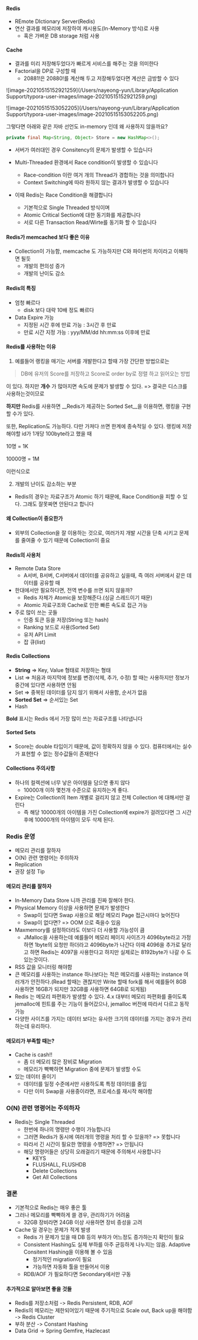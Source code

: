 #### Redis

* REmote DIctionary Server(Redis)
* 연산 결과를 메모리에 저장하여 캐시용도(In-Memory 방식)로 사용
    * 혹은 가벼운 DB storage 처럼 사용

#### Cache

* 결과를 미리 저장해두었다가 빠르게 서비스를 해주는 것을 의미한다
* Factorial을 DP로 구성할 때
    * 20881!은 20880!를 계산해 두고 저장해두었다면 계산은 금방할 수 있다

![image-20210515152921259](/Users/nayeong-yun/Library/Application Support/typora-user-images/image-20210515152921259.png)

![image-20210515153052205](/Users/nayeong-yun/Library/Application Support/typora-user-images/image-20210515153052205.png)

그렇다면 아래와 같은 자바 선언도 in-memory 인데 왜 사용하지 않을까요?

```java
private final Map<String, Object> Store = new HashMap<>();
```

* 서버가 여러대인 경우 Consitency의 문제가 발생할 수 있습니다
* Multi-Threaded 환경에서 Race condition이 발생할 수 있습니다
    * Race-condition 이란 여거 개의 Thread가 경합하는 것을 의미합니다
    * Context Switching에 따라 원하지 않는 결과가 발생할 수 있습니다

* 이때 Redis는 Race Condition을 해결합니다
    * 기본적으로 Single Threaded 방식이며
    * Atomic Critical Section에 대한 동기화를 제공합니다
    * 서로 다른 Transaction Read/Wirte를 동기화 할 수 있습니다

#### Redis가 memcached 보다 좋은 이유

* Collection이 가능함, memcache 도 가능하지만 C와 파이썬의 차이라고 이해하면 될듯
    * 개발의 편의성 증가
    * 개발의 난이도 감소

#### Redis의 특징

* 엄청 빠르다
    * disk 보다 대략 10배 정도 빠르다
* Data Expire 가능
    * 지정된 시간 후에 만료 가능 : 3시간 후 만료
    * 만료 시간 지정 가능 : yyy/MM/dd hh:mm:ss 이후에 만료

#### Redis를 사용하는 이유

1. 예를들어 랭킹을 매기는 서버를 개발한다고 할때 가장 간단한 방법으로는

> DB에 유저의 Score를 저장하고 Score로 order by로 정렬 하고 읽어오는 방법

이 있다. 하지만 __개수__ 가 많아지면 속도에 문제가 발생할 수 있다. => 결국은 디스크를 사용하는것이므로

__하지만__ Redis를 사용하면 __Redis가 제공하는 Sorted Set__을 이용하면, 랭킹을 구현할 수가 있다.

또한, Replication도 가능하다. 다만 가져다 쓰면 한계에 종속적일 수 있다. 랭킹에 저장해야할 id가 1개당 100byte라고 했을 때

10명 = 1K

10000명 = 1M

이런식으로

2. 개발의 난이도 감소하는 부분

* Redis의 경우는 자료구조가 Atomic 하기 때문에, Race Condition을 피할 수 있다. 그래도 잘못짜면 안된다고 합니다

#### 왜 Collection이 중요한가

* 외부의 Collection을 잘 이용하는 것으로, 여러가지 개발 시간을 단축 시키고 문제를 줄여줄 수 있기 때문에 Collection이 중요

#### Redis의 사용처

* Remote Data Store
    * A서버, B서버, C서버에서 데이터를 공유하고 싶을때, 즉 여러 서버에서 같은 데이터를 공유할 때
* 한대에서만 필요하다면, 전역 변수를 쓰면 되지 않을까?
    * Redis 자체가 Atomic을 보장해준다.(싱글 스레드이기 때문)
    * Atomic 자료구조와 Cache로 인한 빠른 속도로 접근 가능
* 주로 많이 쓰는 곳들
    * 인증 토큰 등을 저장(String 또는 hash)
    * Ranking 보드로 사용(Sorted Set)
    * 유저 API Limit
    * 잡 큐(list)

#### Redis Collections

* __String__ => Key, Value 형태로 저장하는 형태
* List => 처음과 마지막에 정보를 변경(삭제, 추가, 수정) 할 때는 사용하지만 정보가 중간에 있다면 사용하면 안됨
* Set => 중복된 데이터를 담지 않기 위해서 사용함, 순서가 없음
* __Sorted Set__ => 순서있는 Set
* Hash

__Bold__ 표시는 Redis 에서 가장 많이 쓰는 자료구조를 나타냅니다

#### Sorted Sets

* Score는 double 타입이기 때문에, 값이 정확하지 않을 수 있다. 컴퓨터에서는 실수가 표현할 수 없는 정수값들이 존재한다

#### Collections 주의사항

* 하나의 컬렉션에 너무 낳은 아이템을 담으면 좋지 않다
    * 10000개 이하 몇천개 수준으로 유지하는게 좋다.
* Expire는 Collection의 Item 개별로 걸리지 않고 전체 Collection 에 대해서만 걸린다
    * 즉 해당 10000개의 아이템을 가진 Collection에 expire가 걸려있다면 그 시간 후에 10000개의 아이템이 모두 삭제 된다.

### Redis 운영

* 메모리 관리를 잘하자
* O(N) 관련 명령어는 주의하자
* Replication
* 권장 설정 Tip

#### 메모리 관리를 잘하자

* In-Memory Data Store 니까 관리를 진짜 잘해야 한다.
* Physical Memory 이상을 사용하면 문제가 발생한다
    * Swap이 있다면 Swap 사용으로 해당 메모리 Page 접근시마다 늦어진다
    * Swap이 없다면? => OOM 으로 죽을수 있음
* Maxmemory를 설정하더라도 이보다 더 사용할 가능성이 큼
    * JMalloc을 사용하는데 예를들어 메모리 페이지 사이즈가 4096byte라고 가정하면 1byte의 요청만 하더라고 4096byte가 나간다 이때 4096을 추가로 달라고 하면 Redis는 4097을
      사용한다고 하지만 실제로는 8192byte가 나갈 수 도 있는것이다.
* RSS 값을 모니터링 해야함
* 큰 메모리를 사용하는 instance 하나보다는 적은 메모리를 사용하는 instance 여러개가 안전하다.(Read 할때는 괜찮지만 Write 할때 fork를 해서 예를들어 8GB 사용하면 16GB가 되지만
  32GB를 사용하면 64GB로 되게됨)
* Redis 는 메모리 파편화가 발생할 수 있다. 4.x 대부터 메모리 파편화를 줄이도록 jemalloc에 힌트를 주는 기능이 들어갔으나, jemalloc 버전에 따라서 다르고 동작 가능
* 다양한 사이즈를 가지는 데이터 보다는 유사한 크기의 데이터를 가지는 경우가 관리하는데 유리하다.

#### 메모리가 부족할 때는?

* Cache is cash!!
    * 좀 더 메모리 많은 장비로 Migration
    * 메모리가 빡빡하면 Migration 중에 문제가 발생할 수도
* 있는 데이터 줄이기
    * 데이터를 일정 수준에서만 사용하도록 특정 데이터를 줄임
    * 다만 이미 Swap을 사용중이라면, 프로세스를 재시작 해야함

### O(N) 관련 명령어는 주의하자

* Redis는 Single Threaded
    * 한번에 하나의 명령만 수행이 가능합니다
    * 그러면 Redis가 동시에 여러개의 명령을 처리 할 수 있을까? => 못합니다
    * 따라서 긴 시간이 필요한 명령을 수행하면? => 안됩니다
    * 해당 명령어들은 상당히 오래걸리기 때문에 주의해서 사용합니다
        * KEYS
        * FLUSHALL, FLUSHDB
        * Delete Collections
        * Get All Collections

### 결론

* 기본적으로 Redis는 매우 좋은 툴
* 그러나 메모리를 빡빡하게 쓸 경우, 관리하기가 어려움
    * 32GB 장비라면 24GB 이상 사용하면 장비 증성을 고려
* Cache 일 경우는 문제가 적게 발생
    * Redis 가 문제가 있을 때 DB 등의 부하가 어느정도 증가하는지 확인이 필요
    * Consistent Hashing도 실제 부하를 아주 균등하게 나누지는 않음. Adaptive Consitent Hashing을 이용해 볼 수 있음
        * 정기적인 migration이 필요
        * 가능하면 자동화 툴을 만들어서 이용
    * RDB/AOF 가 필요하다면 Secondary에서만 구동

#### 추가적으로 알아보면 좋을 것들

* Redis를 저장소처럼 -> Redis Persistent, RDB, AOF
* Redis의 메모리는 제한되어있기 때문에 주기적으로 Scale out, Back up을 해야함 -> Redis Cluster
* 부하 분산 -> Constant Hashing
* Data Grid -> Spring Gemfire, Hazlecast